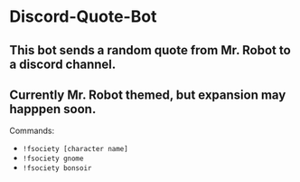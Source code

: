 # Discord-Quote-Bot

## This bot sends a random quote from Mr. Robot to a discord channel.
## Currently Mr. Robot themed, but expansion may happpen soon.

Commands:

  - `!fsociety [character name]`
  - `!fsociety gnome`
  - `!fsociety bonsoir`
